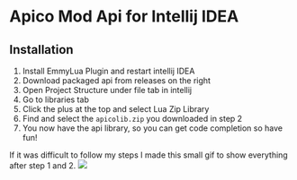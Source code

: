 # Apico Mod Api for Intellij IDEA

## Installation
1. Install EmmyLua Plugin and restart intellij IDEA
2. Download packaged api from releases on the right
3. Open Project Structure under file tab in intellij
4. Go to libraries tab
5. Click the plus at the top and select Lua Zip Library
6. Find and select the `apicolib.zip` you downloaded in step 2
7. You now have the api library, so you can get code completion so have fun!

If it was difficult to follow my steps I made this small gif to show everything after step 1 and 2.
![](https://cdn.upload.systems/uploads/VHqrCJaX.gif)